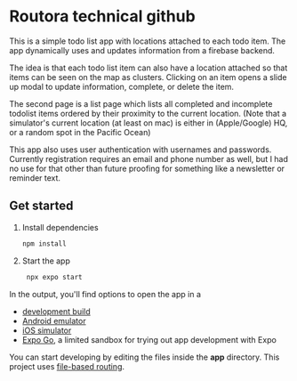 # Routora technical github

This is a simple todo list app with locations attached to each todo item. The app dynamically uses and updates information from a firebase backend.

The idea is that each todo list item can also have a location attached so that items can be seen on the map as clusters. Clicking on an item opens a slide up modal to update information, complete, or delete the item.

The second page is a list page which lists all completed and incomplete todolist items ordered by their proximity to the current location. (Note that a simulator's current location (at least on mac) is either in (Apple/Google) HQ, or a random spot in the Pacific Ocean)

This app also uses user authentication with usernames and passwords. Currently registration requires an email and phone number as well, but I had no use for that other than future proofing for something like a newsletter or reminder text.

## Get started

1. Install dependencies

   ```bash
   npm install
   ```

2. Start the app

   ```bash
    npx expo start
   ```

In the output, you'll find options to open the app in a

- [development build](https://docs.expo.dev/develop/development-builds/introduction/)
- [Android emulator](https://docs.expo.dev/workflow/android-studio-emulator/)
- [iOS simulator](https://docs.expo.dev/workflow/ios-simulator/)
- [Expo Go](https://expo.dev/go), a limited sandbox for trying out app development with Expo

You can start developing by editing the files inside the **app** directory. This project uses [file-based routing](https://docs.expo.dev/router/introduction).